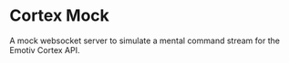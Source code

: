 # Cortex Mock
A mock websocket server to simulate a mental command stream for the Emotiv Cortex API.

